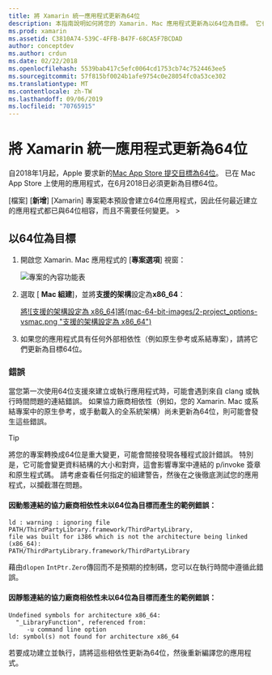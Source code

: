 ```yaml
---
title: 將 Xamarin 統一應用程式更新為64位
description: 本指南說明如何將您的 Xamarin. Mac 應用程式更新為以64位為目標。 它也提供進行這項變更時可能會遇到的錯誤類型範例。
ms.prod: xamarin
ms.assetid: C3810A74-539C-4FFB-B47F-68CA5F7BCDAD
author: conceptdev
ms.author: crdun
ms.date: 02/22/2018
ms.openlocfilehash: 5539bab417c5efc0064cd1753cb74c7524463ee5
ms.sourcegitcommit: 57f815bf0024b1afe9754c0e28054fc0a53ce302
ms.translationtype: MT
ms.contentlocale: zh-TW
ms.lasthandoff: 09/06/2019
ms.locfileid: "70765915"
---
```

# <a name="updating-xamarinmac-unified-applications-to-64-bit"></a>將 Xamarin 統一應用程式更新為64位

自2018年1月起，Apple 要求新的[Mac App Store 提交目標為64位](https://developer.apple.com/news/?id=06282017a)。 已在 Mac App Store 上使用的應用程式，在6月2018日必須更新為目標64位。

[檔案] [**新增**] [Xamarin] 專案範本預設會建立64位應用程式，因此任何最近建立的應用程式都已與64位相容，而且不需要任何變更。  > 

## <a name="targeting-64-bit"></a>以64位為目標

1. 開啟您 Xamarin. Mac 應用程式的 [**專案選項**] 視窗：

   ![專案的內容功能表](mac-64-bit-images/1-contextual_menu-vsmac.png "專案的內容功能表")

2. 選取 [ **Mac 組建**]，並將**支援的架構**設定為**x86\_64**：

   [將![支援的架構設定為 x86_64]將(mac-64-bit-images/2-project_options-vsmac.png "支援的架構設定為 x86_64")](mac-64-bit-images/2-project_options-vsmac-large.png#lightbox)

3. 如果您的應用程式具有任何外部相依性（例如原生參考或系結專案），請將它們更新為目標64位。

### <a name="errors"></a>錯誤

當您第一次使用64位支援來建立或執行應用程式時，可能會遇到來自 clang 或執行時間問題的連結錯誤。 如果協力廠商相依性（例如，您的 Xamarin. Mac 或系結專案中的原生參考，或手動載入的全系統架構）尚未更新為64位，則可能會發生這些錯誤。

> [!TIP]
> 將您的專案轉換成64位是重大變更，可能會間接發現各種程式設計錯誤。 特別是，它可能會變更資料結構的大小和對齊，這會影響專案中連結的 p/invoke 簽章和原生程式碼。 請考慮查看任何指定的組建警告，然後在之後徹底測試您的應用程式，以攔截潛在問題。

#### <a name="example-error-resulting-from-a-dynamically-linked-third-party-dependency-that-does-not-target-64-bit"></a>因動態連結的協力廠商相依性未以64位為目標而產生的範例錯誤：

```console
ld : warning : ignoring file PATH/ThirdPartyLibrary.framework/ThirdPartyLibrary, 
file was built for i386 which is not the architecture being linked (x86_64): 
PATH/ThirdPartyLibrary.framework/ThirdPartyLibrary 
```

藉由`dlopen` `IntPtr.Zero`傳回而不是預期的控制碼，您可以在執行時間中遵循此錯誤。

#### <a name="example-error-resulting-from-a-statically-linked-third-party-dependency-that-does-not-target-64-bit"></a>因靜態連結的協力廠商相依性未以64位為目標而產生的範例錯誤：

```console
Undefined symbols for architecture x86_64:
  "_LibraryFunction", referenced from:
     -u command line option
ld: symbol(s) not found for architecture x86_64 
```

若要成功建立並執行，請將這些相依性更新為64位，然後重新編譯您的應用程式。
